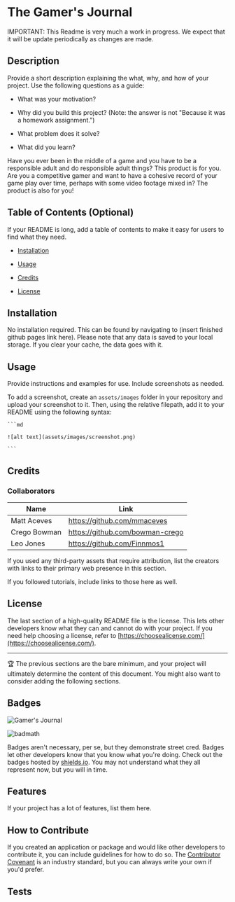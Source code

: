 # The Gamer's Journal
IMPORTANT: This Readme is very much a work in progress. We expect that it will be update periodically as changes are made.
## Description

Provide a short description explaining the what, why, and how of your project. Use the following questions as a guide:

- What was your motivation?

- Why did you build this project? (Note: the answer is not "Because it was a homework assignment.")

- What problem does it solve?

- What did you learn?

Have you ever been in the middle of a game and you have to be a responsible adult and do responsible adult things? This product is for you. Are you a competitive gamer and want to have a cohesive record of your game play over time, perhaps with some video footage mixed in? The product is also for you!

## Table of Contents (Optional)

If your README is long, add a table of contents to make it easy for users to find what they need.

- [Installation](#installation)

- [Usage](#usage)

- [Credits](#credits)

- [License](#license)

## Installation

No installation required. This can be found by navigating to (insert finished github pages link here). Please note that any data is saved to your local storage. If you clear your cache, the data goes with it. 

## Usage

Provide instructions and examples for use. Include screenshots as needed.

To add a screenshot, create an `assets/images` folder in your repository and upload your screenshot to it. Then, using the relative filepath, add it to your README using the following syntax:

    ```md

    ![alt text](assets/images/screenshot.png)

    ```

## Credits

### Collaborators
|Name       | Link  |
|-----------|-------|
|Matt Aceves|https://github.com/mmaceves|
|Crego Bowman|https://github.com/bowman-crego|
|Leo Jones|https://github.com/Finnmos1|


If you used any third-party assets that require attribution, list the creators with links to their primary web presence in this section.

If you followed tutorials, include links to those here as well.

## License

The last section of a high-quality README file is the license. This lets other developers know what they can and cannot do with your project. If you need help choosing a license, refer to [https://choosealicense.com/](https://choosealicense.com/).

---

🏆 The previous sections are the bare minimum, and your project will ultimately determine the content of this document. You might also want to consider adding the following sections.

## Badges
![Gamer's Journal](https://img.shields.io/badge/https%3A%2F%2Fgithub.com%2FJohnBrunson%2Fthe-gamers-journal?style=plastic&logo=javascript&label=The%20Gamer's%20Journal)


![badmath](https://img.shields.io/github/languages/top/lernantino/badmath)

Badges aren't necessary, per se, but they demonstrate street cred. Badges let other developers know that you know what you're doing. Check out the badges hosted by [shields.io](https://shields.io/). You may not understand what they all represent now, but you will in time.

## Features

If your project has a lot of features, list them here.

## How to Contribute

If you created an application or package and would like other developers to contribute it, you can include guidelines for how to do so. The [Contributor Covenant](https://www.contributor-covenant.org/) is an industry standard, but you can always write your own if you'd prefer.

## Tests